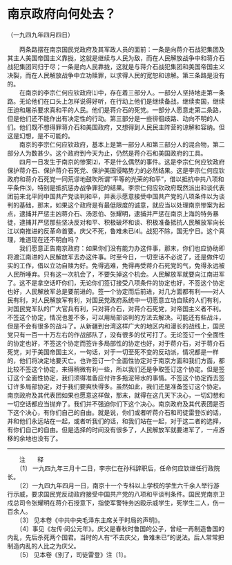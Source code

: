 # 南京政府向何处去？  
（一九四九年四月四日）  
  
　　两条路摆在南京国民党政府及其军政人员的面前：一条是向蒋介石战犯集团及其主人美国帝国主义靠拢，这就是继续与人民为敌，而在人民解放战争中和蒋介石战犯集团同归于尽；一条是向人民靠拢，这就是与蒋介石战犯集团和美国帝国主义决裂，而在人民解放战争中立功赎罪，以求得人民的宽恕和谅解。第三条路是没有的。   
　　在南京的李宗仁何应钦政府⑴中，存在着三部分人。一部分人坚持地走第一条路。无论他们在口头上怎样说得好听，在行动上他们是继续备战，继续卖国，继续压迫和屠杀要求真和平的人民。他们是蒋介石的死党。一部分人愿意走第二条路，但是他们还不能作出有决定性的行动。第三部分是一些徘徊歧路、动向不明的人们。他们既不想得罪蒋介石和美国政府，又想得到人民民主阵营的谅解和容纳。但这是幻想，是不可能的。   
　　南京的李宗仁何应钦政府，基本上是第一部分人和第三部分人的混合物，第二部分人为数甚少。这个政府到今天为止，仍然是蒋介石和美国政府的工具。   
　　四月一日发生于南京的惨案⑵，不是什么偶然的事件。这是李宗仁何应钦政府保护蒋介石、保护蒋介石死党、保护美国侵略势力的必然结果。这是李宗仁何应钦政府和蒋介石死党一同荒谬地鼓吹所谓“平等的光荣的和平”，借以抵抗中共八项和平条件⑶，特别是抵抗惩办战争罪犯的结果。李宗仁何应钦政府既然派出和谈代表团前来北平同中国共产党谈判和平，并表示愿意接受中国共产党的八项条件以为谈判的基础，那末，如果这个政府是有最低限度的诚意，就应当以处理南京惨案为起点，逮捕并严惩主凶蒋介石、汤恩伯、张耀明，逮捕并严惩在南京上海的特务暴徒，逮捕并严惩那些坚决反对和平、积极破坏和谈、积极准备抵抗人民解放军向长江以南推进的反革命首要。庆父不死，鲁难未已⑷。战犯不除，国无宁日。这个真理，难道现在还不明白吗？   
　　我们愿意正告南京政府：如果你们没有能力办这件事，那末，你们也应协助即将渡江南进的人民解放军去办这件事。时至今日，一切空话不必说了，还是做件切实的工作，借以立功自赎为好。免得逃难，免得再受蒋介石死党的气，免得永远被人民所唾弃。只有这一次机会了，不要失掉这个机会。人民解放军就要向江南进军了。这不是拿空话吓你们，无论你们签订接受八项条件的协定也好，不签这个协定也好，人民解放军总是要前进的。签一个协定而后前进，对几方面都有利——对人民有利，对人民解放军有利，对国民党政府系统中一切愿意立功自赎的人们有利，对国民党军队的广大官兵有利，只对蒋介石，对蒋介石死党，对帝国主义者不利。不签这个协定，情况也差不多，可以用局部谈判的方法去解决。可能还有些战斗，但是不会有很多的战斗了。从新疆到台湾这样广大的地区内和漫长的战线上，国民党只有一百一十万左右的作战部队了，没有很多的仗可打了。无论签订一个全面性的协定也好，不签这个协定而签许多局部性的协定也好，对于蒋介石，对于蒋介石死党，对于美国帝国主义，一句话，对于一切至死不变的反动派，情况都是一样的，他们将决定地要灭亡。也许签订一个全面性协定对于南京方面和我们方面，都比较不签这个协定，来得稍微有利一些，所以我们还是争取签订这个协定。但是签订这个全面性协定，我们须得准备应付许多拖泥带水的事情。不签这个协定而去签订许多局部协定，对于我们要爽快得多。虽然如此，我们还是准备签订这个协定。南京政府及其代表团如果也愿意这样做，那末，就得在这几天下决心，一切幻想和一切空话都应当抛弃了。我们并不强迫你们下这个决心。南京政府及其代表团是否下这个决心，有你们自己的自由。就是说，你们或者听蒋介石和司徒雷登⑸的话，并和他们永远站在一起，或者听我们的话，和我们站在一起，对于这二者的选择，有你们自己的自由。但是选择的时间没有很多了，人民解放军就要进军了，一点游移的余地也没有了。   
  
  
------------------  
　　注　　释   
　　〔1〕 一九四九年三月十二日，李宗仁在孙科辞职后，任命何应钦继任行政院长。   
　　〔2〕一九四九年四月一日，南京十一个专科以上学校的学生六千余人举行游行示威，要求国民党反动政府接受中国共产党的八项和平谈判条件。国民党南京卫戍总司令张耀明在蒋介石授意下，指使军警特务凶殴示威学生，死学生二人，伤一百余人。   
　　〔3〕 见本卷《中共中央毛泽东主席关于时局的声明》。   
　　〔4〕事见《左传·闵公元年》。庆父是春秋时鲁国的公子，曾经一再制造鲁国的内乱，先后杀死两个国君。当时的人有“不去庆父，鲁难未已”的说法。后人常常把制造内乱的人比之为庆父。   
　　〔5〕 见本卷《别了，司徒雷登》注〔1〕。   